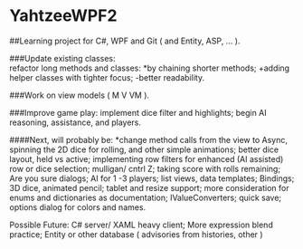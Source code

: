 # YahtzeeWPF2
##Learning project for C#, WPF and Git ( and Entity, ASP, ... ).

  ###Update existing classes:  
      refactor long methods and classes:
        *by chaining shorter methods;
        +adding helper classes with tighter focus;
        -better readability.
        
  ###Work on view models  ( M V VM ).
  
  ###Improve game play:
      implement dice filter and highlights; 
      begin AI reasoning, assistance, and players. 
  
####Next, will probably be: 
  *change method calls from the view to Async, 
  spinning the 2D dice for rolling, and other simple animations;
  better dice layout, held vs active;
  implementing row filters for enhanced (AI assisted) row or dice selection;
  mulligan/ cntrl Z;
  taking score with rolls remaining;
  Are you sure dialogs;
  AI  for 1 -3 players;
  list views, data templates;
  Bindings;
  3D dice, animated pencil;
  tablet and resize  support;
  more consideration for enums and dictionaries as documentation;
  IValueConverters;
  quick save;
  options dialog for colors and names.
  
 Possible Future:
  C# server/ XAML heavy client;
  More expression blend practice;
  Entity or other database ( advisories from histories, other )
  
  
